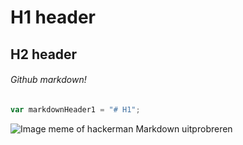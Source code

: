 # H1 header
## H2 header
###### Github markdown!

``` javascript
var markdownHeader1 = "# H1";
```
![Image meme of hackerman](https://external-content.duckduckgo.com/iu/?u=https%3A%2F%2Fi.kym-cdn.com%2Fentries%2Ficons%2Ffacebook%2F000%2F021%2F807%2Fig9OoyenpxqdCQyABmOQBZDI0duHk2QZZmWg2Hxd4ro.jpg&f=1&nofb=1&ipt=89f91e376aa72701a7adc21ea8374932114977bc56db3fb7cb8fb6ce14a07dd6&ipo=images)
Markdown uitprobreren
